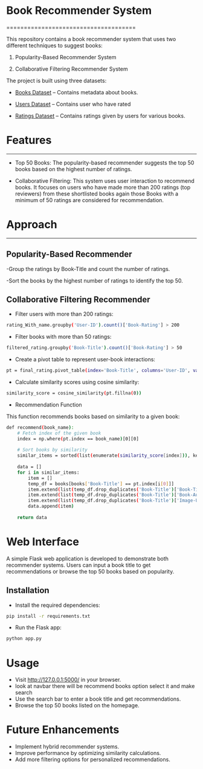 # Book Recommender System
=====================================

This repository contains a book recommender system that uses two different techniques to suggest books:

 1. Popularity-Based Recommender System

2. Collaborative Filtering Recommender System

The project is built using three datasets:

- [Books Dataset](https://github.com/anonymousCAVEMAN/book-recommender-system/blob/master/data/Books.csv) – Contains metadata about books.

- [Users Dataset](https://github.com/anonymousCAVEMAN/book-recommender-system/blob/master/data/Users.csv) – Contains user who have rated

- [Ratings Dataset](https://github.com/anonymousCAVEMAN/book-recommender-system/blob/master/data/Ratings.csv) – Contains ratings given by users for various books.
# Features
-----------
- Top 50 Books: The popularity-based recommender suggests the top 50 books based on the highest number of ratings.

- Collaborative Filtering: This system uses user interaction to recommend books. It focuses on users who have made more than 200 ratings (top reviewers) from these shortlisted books again those Books with a minimum of 50 ratings are considered for recommendation.

# Approach
-----------
## Popularity-Based Recommender

-Group the ratings by Book-Title and count the number of ratings.

-Sort the books by the highest number of ratings to identify the top 50.

## Collaborative Filtering Recommender

- Filter users with more than 200 ratings:
```bash
rating_With_name.groupby('User-ID').count()['Book-Rating'] > 200

```
- Filter books with more than 50 ratings:
```bash
filtered_rating.groupby('Book-Title').count()['Book-Rating'] > 50
```

- Create a pivot table to represent user-book interactions:
```bash
pt = final_rating.pivot_table(index='Book-Title', columns='User-ID', values='Book-Rating')
```

- Calculate similarity scores using cosine similarity:
```bash
similarity_score = cosine_similarity(pt.fillna(0))
```

- Recommendation Function

This function recommends books based on similarity to a given book:
```bash
def recommend(book_name):
    # Fetch index of the given book
    index = np.where(pt.index == book_name)[0][0]
    
    # Sort books by similarity
    similar_items = sorted(list(enumerate(similarity_score[index])), key=lambda x: x[1], reverse=True)[1:5]
    
    data = []
    for i in similar_items:
        item = []
        temp_df = books[books['Book-Title'] == pt.index[i[0]]]
        item.extend(list(temp_df.drop_duplicates('Book-Title')['Book-Title'].values))
        item.extend(list(temp_df.drop_duplicates('Book-Title')['Book-Author'].values))
        item.extend(list(temp_df.drop_duplicates('Book-Title')['Image-URL-M'].values))
        data.append(item)
    
    return data
```
# Web Interface

A simple Flask web application is developed to demonstrate both recommender systems. Users can input a book title to get recommendations or browse the top 50 books based on popularity.

## Installation

- Install the required dependencies:
```bash
pip install -r requirements.txt
```
- Run the Flask app:
```bash
python app.py
```
# Usage
- Visit http://127.0.0.1:5000/ in your browser.
- look at navbar there will be recommend books option select it and make search
- Use the search bar to enter a book title and get recommendations.
- Browse the top 50 books listed on the homepage.

# Future Enhancements

- Implement hybrid recommender systems.
- Improve performance by optimizing similarity calculations.
- Add more filtering options for personalized recommendations.


